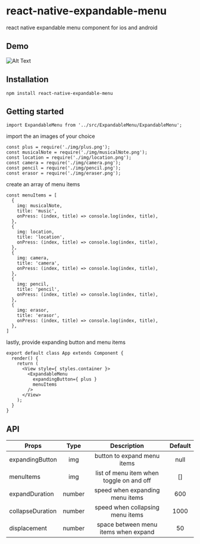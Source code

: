 # react-native-expandable-menu
react native expandable menu component for ios and android

## Demo
![Alt Text](https://media.giphy.com/media/9V5eBPh4P5M7gFvY5C/giphy.gif)
## Installation
```npm install react-native-expandable-menu```

## Getting started
```
import ExpandableMenu from '../src/ExpandableMenu/ExpandableMenu';
```
import the an images of your choice
```
const plus = require('./img/plus.png');
const musicalNote = require('./img/musicalNote.png');
const location = require('./img/location.png');
const camera = require('./img/camera.png');
const pencil = require('./img/pencil.png');
const erasor = require('./img/eraser.png');
```
create an array of menu items
```
const menuItems = [
  {
    img: musicalNote,
    title: 'music',
    onPress: (index, title) => console.log(index, title),
  },
  {
    img: location,
    title: 'location',
    onPress: (index, title) => console.log(index, title),
  },
  {
    img: camera,
    title: 'camera',
    onPress: (index, title) => console.log(index, title),
  },
  {
    img: pencil,
    title: 'pencil',
    onPress: (index, title) => console.log(index, title),
  },
  {
    img: erasor,
    title: 'erasor',
    onPress: (index, title) => console.log(index, title),
  },
]
```
lastly, provide expanding button and menu items
```
export default class App extends Component {
  render() {
    return (
      <View style={ styles.container }>
        <ExpandableMenu
          expandingButton={ plus }
          menuItems
        />
      </View>
    );
  }
}
```

## API
| Props    | Type   | Description    | Default    |
| -------- |:------:|:--------------:|:----------:|
| expandingButton  | img  | button to expand menu items  | null   |
| menuItems | img | list of menu item when toggle on and off | [] |
| expandDuration  | number  | speed when expanding menu items  | 600     |
| collapseDuration | number | speed when collapsing menu items | 1000 |
| displacement | number | space between menu items when expand | 50 |
